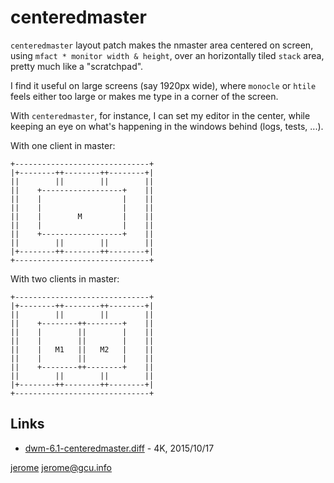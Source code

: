# centeredmaster

`centeredmaster` layout patch makes the nmaster area centered
on screen, using `mfact * monitor width & height`, over an
horizontally tiled `stack` area, pretty much like
a "scratchpad".

I find it useful on large screens (say 1920px wide), where
`monocle` or `htile` feels either too large or makes me type in
a corner of the screen.

With `centeredmaster`, for instance, I can set my editor in the
center, while keeping an eye on what's happening in the windows
behind (logs, tests, ...).



With one client in master:

    +------------------------------+
    |+--------++--------++--------+|
    ||        ||        ||        ||
    ||    +------------------+    ||
    ||    |                  |    ||
    ||    |                  |    ||
    ||    |        M         |    ||
    ||    |                  |    ||
    ||    +------------------+    ||
    ||        ||        ||        ||
    |+--------++--------++--------+|
    +------------------------------+

With two clients in master:

    +------------------------------+
    |+--------++--------++--------+|
    ||        ||        ||        ||
    ||    +--------++--------+    ||
    ||    |        ||        |    ||
    ||    |        ||        |    ||
    ||    |   M1   ||   M2   |    ||
    ||    |        ||        |    ||
    ||    +--------++--------+    ||
    ||        ||        ||        ||
    |+--------++--------++--------+|
    +------------------------------+


## Links

* [dwm-6.1-centeredmaster.diff](dwm-6.1-centeredmaster.diff) - 4K, 2015/10/17


[jerome](http://blog.jardinmagique.info) <jerome@gcu.info>










